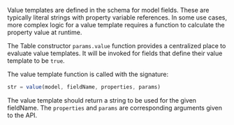 Value templates are defined in the schema for model fields. These are typically literal strings with property variable references. In some use cases, more complex logic for a value template requires a function to calculate the property value at runtime.

The Table constructor `params.value` function provides a centralized place to evaluate value templates. It will be invoked for fields that define their value template to be `true`.

The value template function is called with the signature:

```javascript
str = value(model, fieldName, properties, params)
```

The value template should return a string to be used for the given fieldName. The `properties` and `params` are corresponding arguments given to the API.
